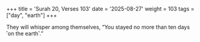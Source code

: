 +++
title = 'Surah 20, Verses 103'
date = '2025-08-27'
weight = 103
tags = ["day", "earth"]
+++

They will whisper among themselves, “You stayed no more than ten days ˹on the earth˺.”
